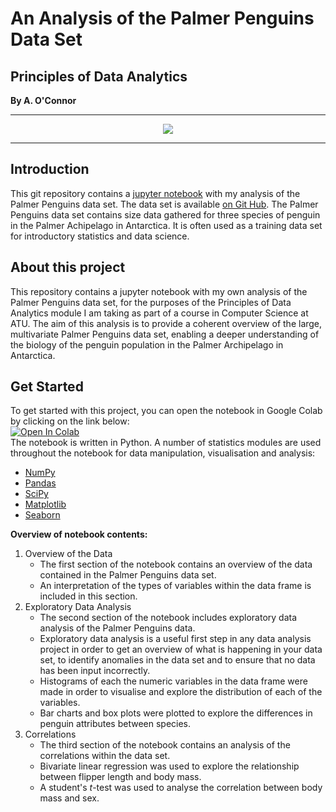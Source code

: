 # An Analysis of the Palmer Penguins Data Set
## Principles of Data Analytics
**By A. O'Connor**
*********
<p align ="center"><img src="https://allisonhorst.github.io/palmerpenguins/logo.png" /></p>

*********

## Introduction 
This git repository contains a [jupyter notebook](https://github.com/a-o-connor/palmerpenguins_data_analytics/blob/main/palmerpenguinsanalysis.ipynb) with my analysis of the Palmer Penguins data set.
The data set is available [on Git Hub](https://allisonhorst.github.io/palmerpenguins/articles/intro.html).
The Palmer Penguins data set contains size data gathered for three species of penguin in the Palmer Achipelago in Antarctica. It is often used as a training data set for introductory statistics and data science.
## About this project
This repository contains a jupyter notebook with my own analysis of the Palmer Penguins data set, for the purposes of the Principles of Data Analytics module I am taking as part of a course in Computer Science at ATU. The aim of this analysis is to provide a coherent overview of the large, multivariate Palmer Penguins data set, enabling a deeper understanding of the biology of the penguin population in the Palmer Archipelago in Antarctica. 
## Get Started
To get started with this project, you can open the notebook in Google Colab by clicking on the link below:\
<a target="_blank" href="https://colab.research.google.com/github/a-o-connor/palmerpenguins_data_analytics/blob/main/palmerpenguinsanalysis.ipynb">
  <img src="https://colab.research.google.com/assets/colab-badge.svg" alt="Open In Colab"/>
</a>
\
The notebook is written in Python. A number of statistics modules are used throughout the notebook for data manipulation, visualisation and analysis:
- [NumPy](https://numpy.org/doc/stable/index.html) 
- [Pandas](https://pandas.pydata.org/)
- [SciPy](https://scipy.org/)
- [Matplotlib](https://matplotlib.org/)
- [Seaborn](https://seaborn.pydata.org/) 

**Overview of notebook contents:**
1. Overview of the Data 
    - The first section of the notebook contains an overview of the data contained in the Palmer Penguins data set. 
    - An interpretation of the types of variables within the data frame is included in this section. 
2. Exploratory Data Analysis
    - The second section of the notebook includes exploratory data analysis of the Palmer Penguins data.
    - Exploratory data analysis is a useful first step in any data analysis project in order to get an overview of what is happening in your data set, to identify anomalies in the data set and to ensure that no data has been input incorrectly.  
    - Histograms of each the numeric variables in the data frame were made in order to visualise and explore the distribution of each of the variables. 
    - Bar charts and box plots were plotted to explore the differences in penguin attributes between species.
3. Correlations
    - The third section of the notebook contains an analysis of the correlations within the data set. 
    - Bivariate linear regression was used to explore the relationship between flipper length and body mass. 
    - A student's *t*-test was used to analyse the correlation between body mass and sex.  
